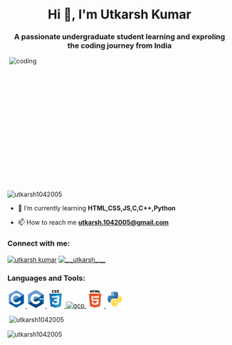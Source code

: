 <h1 align="center">Hi 👋, I'm Utkarsh Kumar</h1>
<h3 align="center">A passionate undergraduate student learning and exproling the coding journey from India</h3>

<img align="right" alt="coding" width="500" height="300" src="https://raw.githubusercontent.com/gist/MedRedha/fd8e2481bde2610c96b9aafde543879c/raw/88624e8d31c4295973dcb7c900dacf0edc0a6d99/coding.gif" >

<p align="left"> <img src="https://komarev.com/ghpvc/?username=utkarsh1042005&label=Profile%20views&color=0e75b6&style=flat" alt="utkarsh1042005" /> </p>

- 🌱 I’m currently learning **HTML,CSS,JS,C,C++,Python**

- 📫 How to reach me **utkarsh.1042005@gmail.com**

<h3 align="left">Connect with me:</h3>
<p align="left">
<a href="https://www.linkedin.com/in/utkarsh-kumar-3801b227a/" target="blank"><img align="center" src="https://raw.githubusercontent.com/rahuldkjain/github-profile-readme-generator/master/src/images/icons/Social/linked-in-alt.svg" alt="utkarsh kumar" height="30" width="40" /></a>
<a href="https://instagram.com/_._utkarsh_.__" target="blank"><img align="center" src="https://raw.githubusercontent.com/rahuldkjain/github-profile-readme-generator/master/src/images/icons/Social/instagram.svg" alt="_._utkarsh_.__" height="30" width="40" /></a>
</p>

<h3 align="left">Languages and Tools:</h3>
<p align="left"> <a href="https://www.cprogramming.com/" target="_blank" rel="noreferrer"> <img src="https://raw.githubusercontent.com/devicons/devicon/master/icons/c/c-original.svg" alt="c" width="40" height="40"/> </a> <a href="https://www.w3schools.com/cpp/" target="_blank" rel="noreferrer"> <img src="https://raw.githubusercontent.com/devicons/devicon/master/icons/cplusplus/cplusplus-original.svg" alt="cplusplus" width="40" height="40"/> </a> <a href="https://www.w3schools.com/css/" target="_blank" rel="noreferrer"> <img src="https://raw.githubusercontent.com/devicons/devicon/master/icons/css3/css3-original-wordmark.svg" alt="css3" width="40" height="40"/> </a> <a href="https://cloud.google.com" target="_blank" rel="noreferrer"> <img src="https://www.vectorlogo.zone/logos/google_cloud/google_cloud-icon.svg" alt="gcp" width="40" height="40"/> </a> <a href="https://www.w3.org/html/" target="_blank" rel="noreferrer"> <img src="https://raw.githubusercontent.com/devicons/devicon/master/icons/html5/html5-original-wordmark.svg" alt="html5" width="40" height="40"/> </a> <a href="https://www.python.org" target="_blank" rel="noreferrer"> <img src="https://raw.githubusercontent.com/devicons/devicon/master/icons/python/python-original.svg" alt="python" width="40" height="40"/> </a> </p>

<p>&nbsp;<img align="center" src="https://github-readme-stats.vercel.app/api?username=utkarsh1042005&show_icons=true&locale=en" alt="utkarsh1042005" /></p>

<p><img align="center" src="https://github-readme-streak-stats.herokuapp.com/?user=utkarsh1042005&" alt="utkarsh1042005" /></p>
